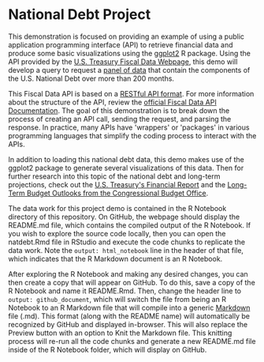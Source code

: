 # National Debt Project

This demonstration is focused on providing an example of using a public application programming interface (API) to retrieve financial data and produce some basic visualizations using the [ggplot2](https://ggplot2.tidyverse.org/) R package. Using the API provided by the [U.S. Treasury Fiscal Data Webpage](https://fiscaldata.treasury.gov), this demo will develop a query to request a [panel of data](https://search.brave.com/search?q=panel+data) that contain the components of the U.S. National Debt over more than 200 months.

This Fiscal Data API is based on a [RESTful API format](https://search.brave.com/search?q=RESTful+API). For more information about the structure of the API, review the [official Fiscal Data API Documentation](https://fiscaldata.treasury.gov/api-documentation/). The goal of this demonstration is to break down the process of creating an API call, sending the request, and parsing the response. In practice, many APIs have 'wrappers' or 'packages' in various programming languages that simplify the coding process to interact with the APIs.

In addition to loading this national debt data, this demo makes use of the ggplot2 package to generate several visualizations of this data. Then for further research into this topic of the national debt and long-term projections, check out the [U.S. Treasury's Financial Report](https://www.fiscal.treasury.gov/reports-statements/financial-report/current-report.html) and the [Long-Term Budget Outlooks from the Congressional Budget Office](https://www.cbo.gov/taxonomy/term/31/recurring-reports).

The data work for this project demo is contained in the R Notebook directory of this repository. On GitHub, the webpage should display the README.md file, which contains the compiled output of the R Notebook. If you wish to explore the source code locally, then you can open the natdebt.Rmd file in RStudio and execute the code chunks to replicate the data work. Note the `output: html_notebook` line in the header of that file, which indicates that the R Markdown document is an R Notebook. 

After exploring the R Notebook and making any desired changes, you can then create a copy that will appear on GitHub. To do this, save a copy of the R Notebook and name it README.Rmd. Then, change the header line to `output: github_document`, which will switch the file from being an R Notebook to an R Markdown file that will compile into a generic [Markdown](https://www.markdownguide.org/) file (.md). This format (along with the README name) will automatically be recognized by GitHub and displayed in-browser. This will also replace the Preview button with an option to Knit the Markdown file. This knitting process will re-run all the code chunks and generate a new README.md file inside of the R Notebook folder, which will display on GitHub. 
